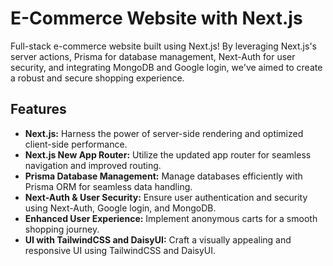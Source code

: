 # E-Commerce Website with Next.js

Full-stack e-commerce website built using Next.js! By leveraging Next.js's server actions, Prisma for database management, Next-Auth for user security, and integrating MongoDB and Google login, we've aimed to create a robust and secure shopping experience.

## Features

- **Next.js:** Harness the power of server-side rendering and optimized client-side performance.
- **Next.js New App Router:** Utilize the updated app router for seamless navigation and improved routing.
- **Prisma Database Management:** Manage databases efficiently with Prisma ORM for seamless data handling.
- **Next-Auth & User Security:** Ensure user authentication and security using Next-Auth, Google login, and MongoDB.
- **Enhanced User Experience:** Implement anonymous carts for a smooth shopping journey.
- **UI with TailwindCSS and DaisyUI:** Craft a visually appealing and responsive UI using TailwindCSS and DaisyUI.

